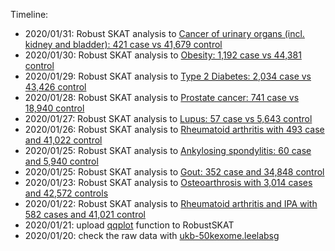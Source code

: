 Timeline:


* 2020/01/31: Robust SKAT analysis to [Cancer of urinary organs (incl. kidney and bladder): 421 case vs 41,679 control](extdata/urinarycancer/)
* 2020/01/30: Robust SKAT analysis to [Obesity: 1,192 case vs 44,381 control](extdata/obesity/)
* 2020/01/29: Robust SKAT analysis to [Type 2 Diabetes: 2,034 case vs 43,426 control](extdata/T2D/)
* 2020/01/28: Robust SKAT analysis to [Prostate cancer: 741 case vs 18,940 control](extdata/prostatecancer/)
* 2020/01/27: Robust SKAT analysis to [Lupus: 57 case vs 5,643 control](extdata/SLE/)
* 2020/01/26: Robust SKAT analysis to [Rheumatoid arthritis with  493 case and 41,022 control](extdata/RA/)
* 2020/01/25: Robust SKAT analysis to [Ankylosing spondylitis: 60 case and 5,940 control](extdata/AS/)
* 2020/01/25: Robust SKAT analysis to [Gout: 352 case and 34,848 control](extdata/Gout/)
* 2020/01/23: Robust SKAT analysis to [Osteoarthrosis with 3,014 cases and 42,572 controls](extdata/OA/)
* 2020/01/22: Robust SKAT analysis to [Rheumatoid arthritis and IPA with 582 cases and 41,021 control](extdata/RA-IPA/)
* 2020/01/21: upload [qqplot](./R/qqplot.R) function to RobustSKAT
* 2020/01/20: check the raw data with [ukb-50kexome.leelabsg](http://ukb-50kexome.leelabsg.org/pheno/695.4)
